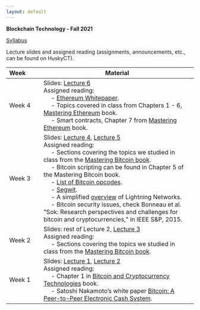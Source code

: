 ```yaml
---
layout: default
---
```


**Blockchain Technology - Fall 2021**

[Syllabus](./syllabus.pdf)

Lecture slides and assigned reading (assignments, announcements, etc., can be found on HuskyCT).

| Week&emsp;&emsp;| Material           |
|----------|--------------------|
| Week 4 | Slides: [Lecture 6](./lecture6.pdf) <br/> Assigned reading: <br/> &emsp; - [Ethereum Whitepaper](https://ethereum.org/en/whitepaper/). <br/> &emsp; - Topics covered in class from Chapters 1 - 6, [Mastering Ethereum](https://github.com/ethereumbook/ethereumbook/blob/develop/book.asciidoc) book. <br/> &emsp; - Smart contracts, Chapter 7 from [Mastering Ethereum](https://github.com/ethereumbook/ethereumbook/blob/develop/book.asciidoc) book. |
| Week 3 | Slides: [Lecture 4](./lecture4.pdf), [Lecture 5](./lecture5.pdf) <br/> Assigned reading: <br/> &emsp; - Sections covering the topics we studied in class from the [Mastering Bitcoin book](https://en.bitcoin.it/wiki/Mastering_Bitcoin). <br/> &emsp; - Bitcoin scripting can be found in Chapter 5 of the Mastering Bitcoin book. <br/> &emsp; - [List of Bitcoin opcodes](https://en.bitcoin.it/wiki/Script). <br/> &emsp; - [Segwit](https://en.bitcoin.it/wiki/Segregated_Witness). <br/> &emsp; - A simplified [overview](https://academy.binance.com/blockchain/what-is-lightning-network) of Lightning Networks. <br/> &emsp; - Bitcoin security issues, check Bonneau et al. "Sok: Research perspectives and challenges for bitcoin and cryptocurrencies," in IEEE S&P, 2015. |
| Week 2 | Slides: rest of Lecture 2, [Lecture 3](./lecture3.pdf) <br/> Assigned reading: <br/> &emsp; - Sections covering the topics we studied in class from the [Mastering Bitcoin book](https://en.bitcoin.it/wiki/Mastering_Bitcoin).  |
| Week 1 | Slides: [Lecture 1](./lecture1.pdf), [Lecture 2](./lecture2.pdf) <br/> Assigned reading: <br/> &emsp; - Chapter 1 in [Bitcoin and Cryptocurrency Technologies](https://d28rh4a8wq0iu5.cloudfront.net/bitcointech/readings/princeton_bitcoin_book.pdf) book. <br/> &emsp; - Satoshi Nakamoto’s white paper [Bitcoin: A Peer-to-Peer Electronic Cash System](https://bitcoin.org/bitcoin.pdf). |